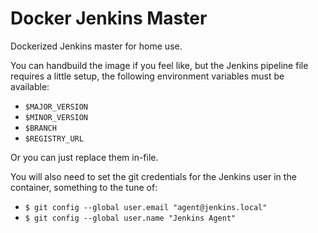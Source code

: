 # Docker Jenkins Master

Dockerized Jenkins master for home use.

You can handbuild the image if you feel like, but the Jenkins pipeline file
requires a little setup, the following environment variables must be available:

- `$MAJOR_VERSION`
- `$MINOR_VERSION`
- `$BRANCH`
- `$REGISTRY_URL`

Or you can just replace them in-file.

You will also need to set the git credentials for the Jenkins user in the
container, something to the tune of:

- `$ git config --global user.email "agent@jenkins.local"`
- `$ git config --global user.name "Jenkins Agent"`
